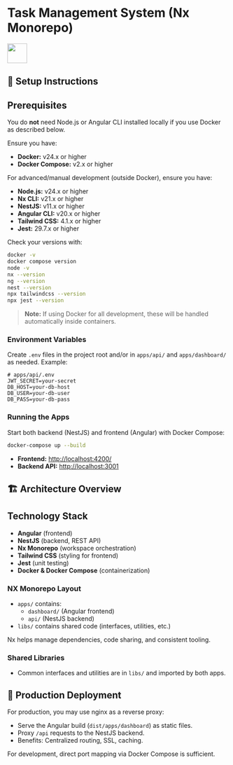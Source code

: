 # Task Management System (Nx Monorepo)

<a alt="Nx logo" href="http://localhost:4200" target="_blank" rel="noreferrer"><img src="https://raw.githubusercontent.com/nrwl/nx/master/images/nx-logo.png" width="45"></a>

## 📄 Setup Instructions

## Prerequisites

You do **not** need Node.js or Angular CLI installed locally if you use Docker as described below.

Ensure you have:

- **Docker:** v24.x or higher
- **Docker Compose:** v2.x or higher

For advanced/manual development (outside Docker), ensure you have:

- **Node.js:** v24.x or higher
- **Nx CLI:** v21.x or higher
- **NestJS:** v11.x or higher
- **Angular CLI:** v20.x or higher
- **Tailwind CSS:** 4.1.x or higher
- **Jest:** 29.7.x or higher

Check your versions with:

```bash
docker -v
docker compose version
node -v
nx --version
ng --version
nest --version
npx tailwindcss --version
npx jest --version
```

> **Note:** If using Docker for all development, these will be handled automatically inside containers.

### Environment Variables
Create `.env` files in the project root and/or in `apps/api/` and `apps/dashboard/` as needed. Example:
```env
# apps/api/.env
JWT_SECRET=your-secret
DB_HOST=your-db-host
DB_USER=your-db-user
DB_PASS=your-db-pass
```

### Running the Apps
Start both backend (NestJS) and frontend (Angular) with Docker Compose:
```bash
docker-compose up --build
```
- **Frontend:** [http://localhost:4200/](http://localhost:4200/)
- **Backend API:** [http://localhost:3001](http://localhost:3001)


## 🏗️ Architecture Overview

## Technology Stack

- **Angular** (frontend)
- **NestJS** (backend, REST API)
- **Nx Monorepo** (workspace orchestration)
- **Tailwind CSS** (styling for frontend)
- **Jest** (unit testing)
- **Docker & Docker Compose** (containerization)

### NX Monorepo Layout
- `apps/` contains:
  - `dashboard/` (Angular frontend)
  - `api/` (NestJS backend)
- `libs/` contains shared code (interfaces, utilities, etc.)

Nx helps manage dependencies, code sharing, and consistent tooling.

### Shared Libraries
- Common interfaces and utilities are in `libs/` and imported by both apps.

## 🚀 Production Deployment

For production, you may use nginx as a reverse proxy:
- Serve the Angular build (`dist/apps/dashboard`) as static files.
- Proxy `/api` requests to the NestJS backend.
- Benefits: Centralized routing, SSL, caching.

For development, direct port mapping via Docker Compose is sufficient.
